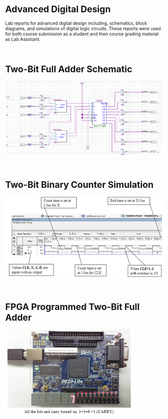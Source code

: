 # Advanced Digital Design

Lab reports for advanced digital design including, schematics, block diagrams, and simulations of digital logic circuits. These reports were used for both course submission as a student and then course grading material as Lab Assistant. 

<br>

# Two-Bit Full Adder Schematic 

![](images/two-bit.png)

<br>

# Two-Bit Binary Counter Simulation


![](images/sim.png)

<br>

# FPGA Programmed Two-Bit Full Adder

![](images/pro.png)
